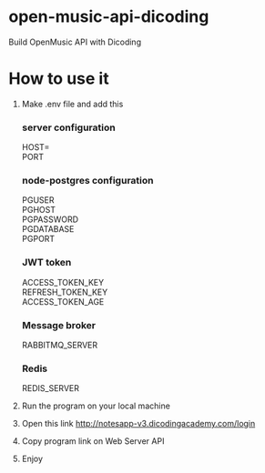 # open-music-api-dicoding

Build OpenMusic API with Dicoding

# How to use it

1. Make .env file and add this

   ### server configuration

   HOST= <br>
   PORT <br>

   ### node-postgres configuration

   PGUSER <br>
   PGHOST <br>
   PGPASSWORD <br>
   PGDATABASE <br>
   PGPORT <br>

   ### JWT token

   ACCESS_TOKEN_KEY <br>
   REFRESH_TOKEN_KEY <br>
   ACCESS_TOKEN_AGE <br>

   ### Message broker

   RABBITMQ_SERVER <br>

   ### Redis

   REDIS_SERVER <br>

2. Run the program on your local machine
3. Open this link http://notesapp-v3.dicodingacademy.com/login
4. Copy program link on Web Server API
5. Enjoy
